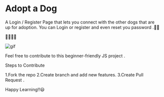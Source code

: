 # Adopt a Dog

A Login / Register Page that lets you connect with the other dogs that are up for adoption. You can Login or register and even reset you password .🐾🐾

📌📌📌📌

![gif](https://github.com/BajraYeJoon/Adopt-Dog-Web-Page/blob/main/images/page.gif)

Feel free to contribute to this beginner-friendly JS project .

Steps to Contribute

1.Fork the repo
2.Create branch and add new features.
3.Create Pull Request .

Happy Learning!!😃
